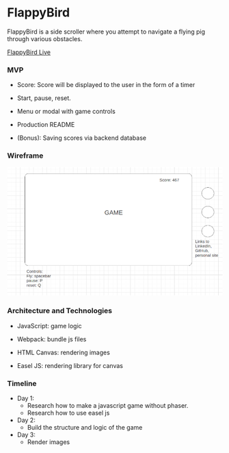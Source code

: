# FlappyBird

FlappyBird is a side scroller where you attempt to navigate a flying pig through various obstacles.

[FlappyBird Live][live]

[live]: https://bpaiken.github.io/flappyPig/

### MVP

* Score: Score will be displayed to the user in the form of a timer

* Start, pause, reset.

* Menu or modal with game controls

* Production README

* (Bonus): Saving scores via backend database

### Wireframe

![alt text](https://github.com/bpaiken/whenPigsFly/blob/master/assets/images/wireframe.png)

### Architecture and Technologies

* JavaScript: game logic

* Webpack: bundle js files

* HTML Canvas: rendering images

* Easel JS: rendering library for canvas


### Timeline

* Day 1:
	- Research how to make a javascript game without phaser.
	- Research how to use easel js
* Day 2:
	- Build the structure and logic of the game
* Day 3:
	- Render images